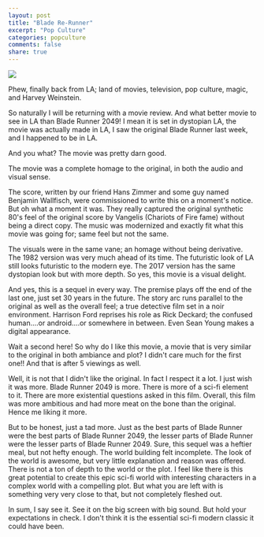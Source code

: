 ```yaml
---
layout: post
title: "Blade Re-Runner"
excerpt: "Pop Culture"
categories: popculture
comments: false
share: true
---
```


![](http://static.tumblr.com/8bfc962a5ca8f773d634b9aec670e029/yxql1hy/tjtov7rlt/tumblr_static_26osk19e9qck84sgcwogsw88w.jpg)



Phew, finally back from LA; land of movies, television, pop culture, magic, and Harvey Weinstein.


So naturally I will be returning with a movie review. And what better movie to see in LA than Blade Runner 2049! I mean it is set in dystopian LA, the movie was actually made in LA, I saw the original Blade Runner last week, and I happened to be in LA. 

And you what? The movie was pretty darn good.


The movie was a complete homage to the original, in both the audio and visual sense. 


The score, written by our friend Hans Zimmer and some guy named Benjamin Wallfisch, were commissioned to write this on a moment's notice. But oh what a moment it was. They really captured the original synthetic 80's feel of the original score by Vangelis (Chariots of Fire fame) without being a direct copy. The music was modernized and exactly fit what this movie was going for; same feel but not the same. 


The visuals were in the same vane; an homage without being derivative. The 1982 version was very much ahead of its time. The futuristic look of LA still looks futuristic to the modern eye. The 2017 version has the same dystopian look but with more depth. So yes, this movie is a visual delight.


And yes, this is a sequel in every way. The premise plays off the end of the last one, just set 30 years in the future. The story arc runs parallel to the original as well as the overall feel; a true detective film set in a noir environment. Harrison Ford reprises his role as Rick Deckard; the confused human....or android....or somewhere in between. Even Sean Young makes a digital appearance. 


Wait a second here! So why do I like this movie, a movie that is very similar to the original in both ambiance and plot? I didn't care much for the first one!! And that is after 5 viewings as well. 



Well, it is not that I didn't like the original. In fact I respect it a lot. I just wish it was more. Blade Runner 2049 is more. There is more of a sci-fi element to it. There are more existential questions asked in this film. Overall, this film was more ambitious and had more meat on the bone than the original. Hence me liking it more. 


But to be honest, just a tad more. Just as the best parts of Blade Runner were the best parts of Blade Runner 2049, the lesser parts of Blade Runner were the lesser parts of Blade Runner 2049. Sure, this sequel was a heftier meal, but not hefty enough. The world building felt incomplete. The look of the world is awesome, but very little explanation and reason was offered. There is not a ton of depth to the world or the plot. I feel like there is this great potential to create this epic sci-fi world with interesting characters in a complex world with a compelling plot. But what you are left with is something very very close to that, but not completely fleshed out. 

In sum, I say see it. See it on the big screen with big sound. But hold your expectations in check. I don't think it is the essential sci-fi modern classic it could have been. 



